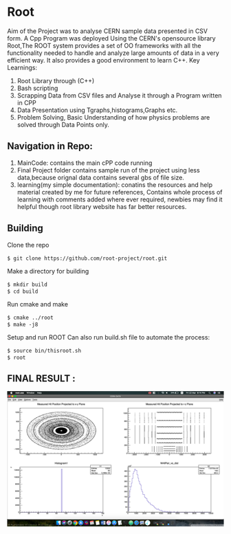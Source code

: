 # Root
Aim of the Project was to analyse CERN sample data presented in CSV form.
A Cpp Program was deployed Using the CERN's opensource library Root,The ROOT system provides a set of OO frameworks with all the functionality needed to handle and analyze large amounts of data in a very efficient way. It also provides a good environment to learn C++.
Key Learnings:
1. Root Library through (C++)
2. Bash scripting
3. Scrapping Data from CSV files and Analyse it through a Program written in CPP
4. Data Presentation using Tgraphs,histograms,Graphs etc.
5. Problem Solving, Basic Understanding of how physics problems are solved through Data Points only.

## Navigation in Repo:
1. MainCode: contains the main cPP code running
2. Final Project folder contains sample run of the project using less data,because orignal data contains several gbs of file 
size.
2. learning(my simple documentation): conatins the resources and help material created by me for future references, Contains whole process of learning with comments added where ever required, newbies may find it helpful though root library website has  far better resources. 

## Building
Clone the repo

    $ git clone https://github.com/root-project/root.git

Make a directory for building

    $ mkdir build
    $ cd build

Run cmake and make

    $ cmake ../root
    $ make -j8

Setup and run ROOT
Can also run build.sh file to automate the process:

    $ source bin/thisroot.sh
    $ root
 

## FINAL RESULT :

![Please Reload the page Image is not shown](https://github.com/Pscorp007/Root/blob/master/Result/completeResult.png)

